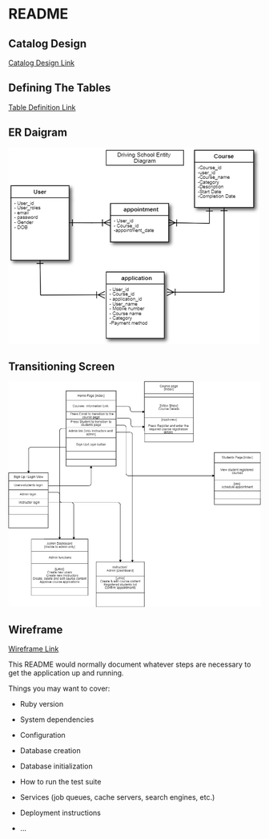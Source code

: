 # README

## Catalog Design
[Catalog Design Link](https://docs.google.com/document/d/1utfTTpQrPYAB3HXLfvqS88oLrv2vVJqF1BLziI6qtQI/edit#)

## Defining The Tables
[Table Definition Link](https://docs.google.com/spreadsheets/d/1cULE4jrao564zrvyAFPQfH5xpWEXRTGO/edit#gid=1915891721)

## ER Daigram
<img src="pictures/ERsugoi.png">

## Transitioning Screen
<img src="pictures/transcreen.png" width="800">

## Wireframe

[Wireframe Link](https://docs.google.com/document/d/1uNSxoU56xIbRztiEP1dTLvfPA4ptXC51bslguBddIP8/edit)

This README would normally document whatever steps are necessary to get the
application up and running.

Things you may want to cover:

* Ruby version

* System dependencies

* Configuration

* Database creation

* Database initialization

* How to run the test suite

* Services (job queues, cache servers, search engines, etc.)

* Deployment instructions

* ...

